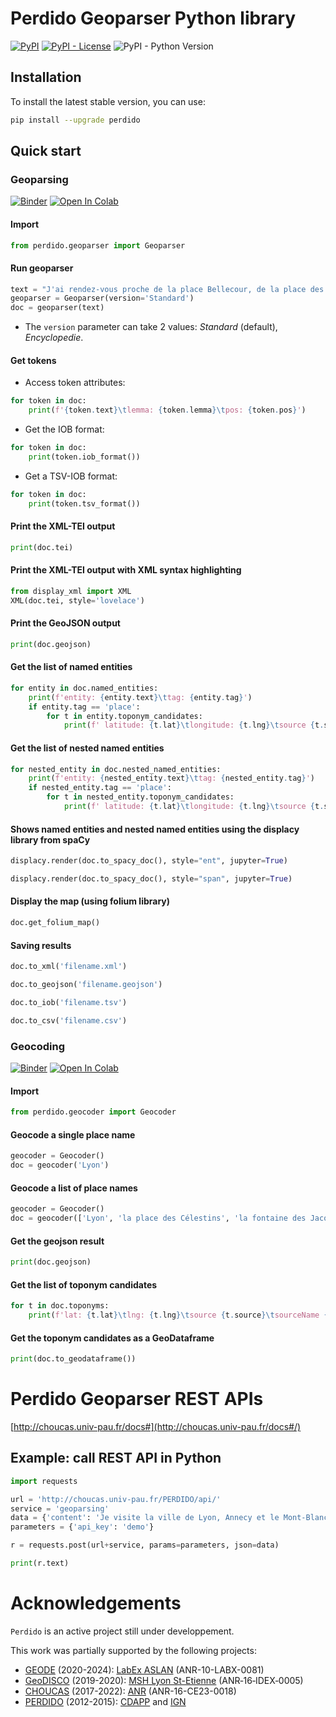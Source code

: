 # Perdido Geoparser Python library


[![PyPI](https://img.shields.io/pypi/v/perdido)](https://pypi.org/project/perdido)
[![PyPI - License](https://img.shields.io/pypi/l/perdido?color=yellow)](https://github.com/ludovicmoncla/perdido/blob/main/LICENSE)
![PyPI - Python Version](https://img.shields.io/pypi/pyversions/perdido)



## Installation

To install the latest stable version, you can use:
```bash
pip install --upgrade perdido
```


## Quick start


### Geoparsing

[![Binder](https://mybinder.org/badge_logo.svg)](https://mybinder.org/v2/gh/ludovicmoncla/perdido/main?labpath=notebooks%2Fdemo_Geoparser.ipynb)
[![Open In Colab](https://colab.research.google.com/assets/colab-badge.svg)](http://colab.research.google.com/github/ludovicmoncla/perdido/blob/main/notebooks/demo_Geoparser.ipynb)

#### Import

```python
from perdido.geoparser import Geoparser
```

#### Run geoparser

```python
text = "J'ai rendez-vous proche de la place Bellecour, de la place des Célestins, au sud de la fontaine des Jacobins et près du pont Bonaparte."
geoparser = Geoparser(version='Standard')
doc = geoparser(text)
```

* The `version` parameter can take 2 values: *Standard* (default), *Encyclopedie*.

#### Get tokens

* Access token attributes:

```python
for token in doc:
    print(f'{token.text}\tlemma: {token.lemma}\tpos: {token.pos}')
```

* Get the IOB format:

```python
for token in doc:
    print(token.iob_format())
```

* Get a TSV-IOB format:

```python
for token in doc:
    print(token.tsv_format())
```

#### Print the XML-TEI output

```python
print(doc.tei)
```

#### Print the XML-TEI output with XML syntax highlighting

```python
from display_xml import XML
XML(doc.tei, style='lovelace')
```

#### Print the GeoJSON output

```python
print(doc.geojson)
```

#### Get the list of named entities

```python
for entity in doc.named_entities:
    print(f'entity: {entity.text}\ttag: {entity.tag}')
    if entity.tag == 'place':
        for t in entity.toponym_candidates:
            print(f' latitude: {t.lat}\tlongitude: {t.lng}\tsource {t.source}')
```

#### Get the list of nested named entities

```python
for nested_entity in doc.nested_named_entities:
    print(f'entity: {nested_entity.text}\ttag: {nested_entity.tag}')
    if nested_entity.tag == 'place':
        for t in nested_entity.toponym_candidates:
            print(f' latitude: {t.lat}\tlongitude: {t.lng}\tsource {t.source}')
```


#### Shows named entities and nested named entities using the displacy library from spaCy

```python
displacy.render(doc.to_spacy_doc(), style="ent", jupyter=True)
```

```python
displacy.render(doc.to_spacy_doc(), style="span", jupyter=True)
```

#### Display the map (using folium library)
```python
doc.get_folium_map()
```

#### Saving results

```python
doc.to_xml('filename.xml')
```

```python
doc.to_geojson('filename.geojson')
```

```python
doc.to_iob('filename.tsv')
```

```python
doc.to_csv('filename.csv')
```

### Geocoding

[![Binder](https://mybinder.org/badge_logo.svg)](https://mybinder.org/v2/gh/ludovicmoncla/perdido/main?labpath=notebooks%2Fdemo_Geocoder.ipynb)
[![Open In Colab](https://colab.research.google.com/assets/colab-badge.svg)](http://colab.research.google.com/github/ludovicmoncla/perdido/blob/main/notebooks/demo_Geocoder.ipynb)

#### Import

```python
from perdido.geocoder import Geocoder
```

#### Geocode a single place name

```python
geocoder = Geocoder()
doc = geocoder('Lyon')
```

#### Geocode a list of place names

```python
geocoder = Geocoder()
doc = geocoder(['Lyon', 'la place des Célestins', 'la fontaine des Jacobins'])
```

#### Get the geojson result

```python
print(doc.geojson)
```

#### Get the list of toponym candidates

```python
for t in doc.toponyms: 
    print(f'lat: {t.lat}\tlng: {t.lng}\tsource {t.source}\tsourceName {t.source_name}')
```

#### Get the toponym candidates as a GeoDataframe

```python
print(doc.to_geodataframe())
```




# Perdido Geoparser REST APIs

[http://choucas.univ-pau.fr/docs#](http://choucas.univ-pau.fr/docs#/)


## Example: call REST API in Python

```python
import requests

url = 'http://choucas.univ-pau.fr/PERDIDO/api/'
service = 'geoparsing'
data = {'content': 'Je visite la ville de Lyon, Annecy et le Mont-Blanc.'}
parameters = {'api_key': 'demo'}

r = requests.post(url+service, params=parameters, json=data)

print(r.text)
```




# Acknowledgements

``Perdido`` is an active project still under developpement.

This work was partially supported by the following projects:
* [GEODE](https://geode-project.github.io) (2020-2024): [LabEx ASLAN](https://aslan.universite-lyon.fr) (ANR-10-LABX-0081)
* [GeoDISCO](https://www.msh-lse.fr/projets/geodisco/) (2019-2020): [MSH Lyon St-Etienne](https://www.msh-lse.fr) (ANR‐16‐IDEX‐0005)
* [CHOUCAS](http://choucas.ign.fr) (2017-2022): [ANR](https://anr.fr/Projet-ANR-16-CE23-0018) (ANR-16-CE23-0018)
* [PERDIDO](http://erig.univ-pau.fr/PERDIDO/) (2012-2015): [CDAPP](https://www.pau.fr/) and [IGN](https://www.ign.fr)